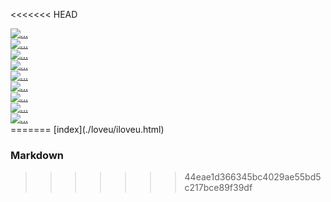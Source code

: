 <!DOCTYPE HTML>
<html>
<head>
	<title>世界上最美的女人，是桐桐</title>
	<meta http-equiv="Content-Type" content="text/html; charset=utf-8" />
	<meta name="viewport" content="width=device-width, initial-scale=1, maximum-scale=1">
	<link href="css/bootstrap.min.css" rel="stylesheet" type="text/css"/>
	<link href="css/ohmygod.css" rel="stylesheet" type="text/css"/>

<script>
var _hmt = _hmt || [];
(function() {
  var hm = document.createElement("script");
  hm.src = "//hm.baidu.com/hm.js?e9e0ed8d2dd56059cc040dc1f05b7424";
  var s = document.getElementsByTagName("script")[0]; 
  s.parentNode.insertBefore(hm, s);
})();
</script>


<<<<<<< HEAD
</head>
<body>
	<div class="container">
		<div class="row">
			<div class="col-xs-4 col-md-4">
				<a href="" class="thumbnail">
					<img src="img/1.jpg" alt="...">
				</a>
			</div>
			<div class="col-xs-4 col-md-4">
				<a href="" class="thumbnail">
					<img src="img/2.jpg" alt="...">
				</a>
			</div>
			<div class="col-xs-4 col-md-4">
				<a href="" class="thumbnail">
					<img src="img/3.jpg" alt="...">
				</a>
			</div>
		</div>
		<div class="row">
			<div class="col-xs-4 col-md-4">
				<a href="" class="thumbnail">
					<img src="img/4.jpg" alt="...">
				</a>
			</div>
			<div class="col-xs-4 col-md-4">
				<a href="" class="thumbnail">
					<img src="img/5.jpg" alt="...">
				</a>
			</div>
			<div class="col-xs-4 col-md-4">
				<a href="" class="thumbnail">
					<img src="img/6.jpg" alt="...">
				</a>
			</div>
		</div>
		<div class="row">
			<div class="col-xs-4 col-md-4">
				<a href="" class="thumbnail">
					<img src="img/7.jpg" alt="...">
				</a>
			</div>
			<div class="col-xs-4 col-md-4">
				<a href="" class="thumbnail">
					<img src="img/8.jpg" alt="...">
				</a>
			</div>
			<div class="col-xs-4 col-md-4">
				<a href="" class="thumbnail">
					<img src="img/9.jpg" alt="...">
				</a>
			</div>
		</div>
	</div>
=======
[index](./loveu/iloveu.html)

### Markdown
>>>>>>> 44eae1d366345bc4029ae55bd5c217bce89f39df

</body>
</html>
